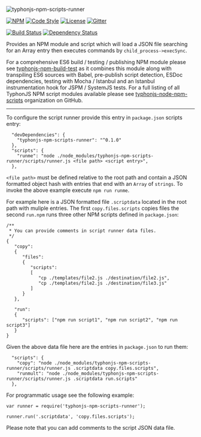 ![typhonjs-npm-scripts-runner](https://i.imgur.com/kr1m1lD.png)

[![NPM](https://img.shields.io/npm/v/typhonjs-npm-scripts-runner.svg?label=npm)](https://www.npmjs.com/package/typhonjs-npm-scripts-runner)
[![Code Style](https://img.shields.io/badge/code%20style-allman-yellowgreen.svg?style=flat)](https://en.wikipedia.org/wiki/Indent_style#Allman_style)
[![License](https://img.shields.io/badge/license-MPLv2-yellowgreen.svg?style=flat)](https://github.com/typhonjs-node-npm-scripts/typhonjs-npm-scripts-runner/blob/master/LICENSE)
[![Gitter](https://img.shields.io/gitter/room/typhonjs/TyphonJS.svg)](https://gitter.im/typhonjs/TyphonJS)

[![Build Status](https://travis-ci.org/typhonjs-node-npm-scripts/typhonjs-npm-scripts-runner.svg?branch=master)](https://travis-ci.org/typhonjs-node-npm-scripts/typhonjs-npm-scripts-runner)
[![Dependency Status](https://www.versioneye.com/user/projects/57525a757757a00041b3a222/badge.svg?style=flat)](https://www.versioneye.com/user/projects/57525a757757a00041b3a222)

Provides an NPM module and script which will load a JSON file searching for an Array entry then executes commands by `child_process->execSync`. 

For a comprehensive ES6 build / testing / publishing NPM module please see [typhonjs-npm-build-test](https://www.npmjs.com/package/typhonjs-npm-build-test) as it combines this module along with transpiling ES6 sources with Babel, pre-publish script detection, ESDoc dependencies, testing with Mocha / Istanbul and an Istanbul instrumentation hook for JSPM / SystemJS tests. For a full listing of all TyphonJS NPM script modules available please see [typhonjs-node-npm-scripts](https://github.com/typhonjs-node-npm-scripts) organization on GitHub.

------

To configure the script runner provide this entry in `package.json` scripts entry:

```
  "devDependencies": {
    "typhonjs-npm-scripts-runner": "^0.1.0"
  },
  "scripts": {
    "runme": "node ./node_modules/typhonjs-npm-scripts-runner/scripts/runner.js <file path> <script entry>",
  },
```

`<file path>` must be defined relative to the root path and contain a JSON formatted object hash with entries that end with an `Array` of `strings`. To invoke the above example execute `npm run runme`.

For example here is a JSON formatted file `.scriptdata` located in the root path with muliple entries. The first `copy.files.scripts` copies files the second `run.npm` runs three other NPM scripts defined in `package.json`:
```
/**
 * You can provide comments in script runner data files.
 */
{
   "copy":
   {
      "files":
      {
         "scripts":
         [
            "cp ./templates/file2.js ./destination/file2.js",
            "cp ./templates/file2.js ./destination/file3.js"
         ]
      }
   },
   
   "run":
   {
      "scripts": ["npm run script1", "npm run script2", "npm run script3"]
   }
}
```

Given the above data file here are the entries in `package.json` to run them:

```
  "scripts": {
    "copy": "node ./node_modules/typhonjs-npm-scripts-runner/scripts/runner.js .scriptdata copy.files.scripts",
    "runmult": "node ./node_modules/typhonjs-npm-scripts-runner/scripts/runner.js .scriptdata run.scripts"
  },
```

For programmatic usage see the following example:
```
var runner = require('typhonjs-npm-scripts-runner');

runner.run('.scriptdata', 'copy.files.scripts');
```

Please note that you can add comments to the script JSON data file. 
